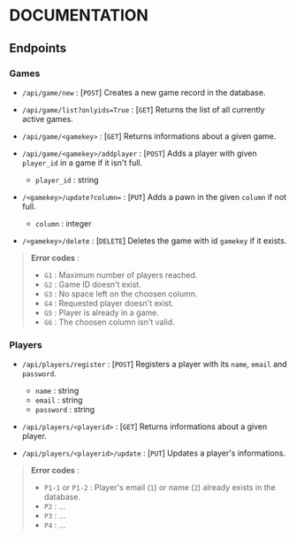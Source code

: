 # DOCUMENTATION

## Endpoints

### Games

- `/api/game/new` : [`POST`] Creates a new game record in the database.
- `/api/game/list?onlyids=True` : [`GET`] Returns the list of all currently active games.
- `/api/game/<gamekey>` : [`GET`] Returns informations about a given game.
- `/api/game/<gamekey>/addplayer` : [`POST`] Adds a player with given `player_id` in a game if it isn't full.
    
    - `player_id` : string

- `/<gamekey>/update?column=` : [`PUT`] Adds a pawn in the given `column` if not full.

    - `column` : integer

- `/<gamekey>/delete` : [`DELETE`] Deletes the game with id `gamekey` if it exists.

> **Error codes** : 
>
> - `G1` : Maximum number of players reached.
> - `G2` : Game ID doesn't exist.
> - `G3` : No space left on the choosen column.
> - `G4` : Requested player doesn't exist.
> - `G5` : Player is already in a game.
> - `G6` : The choosen column isn't valid.

### Players

- `/api/players/register` : [`POST`] Registers a player with its `name`, `email` and `password`. 

    - `name` : string
    - `email` : string
    - `password` : string

- `/api/players/<playerid>` : [`GET`] Returns informations about a given player.
- `/api/players/<playerid>/update` : [`PUT`] Updates a player's informations.

> **Error codes** : 
>
> - `P1-1` or `P1-2` : Player's email (`1`) or name (`2`) already exists in the database.
> - `P2` : ...
> - `P3` : ...
> - `P4` : ...